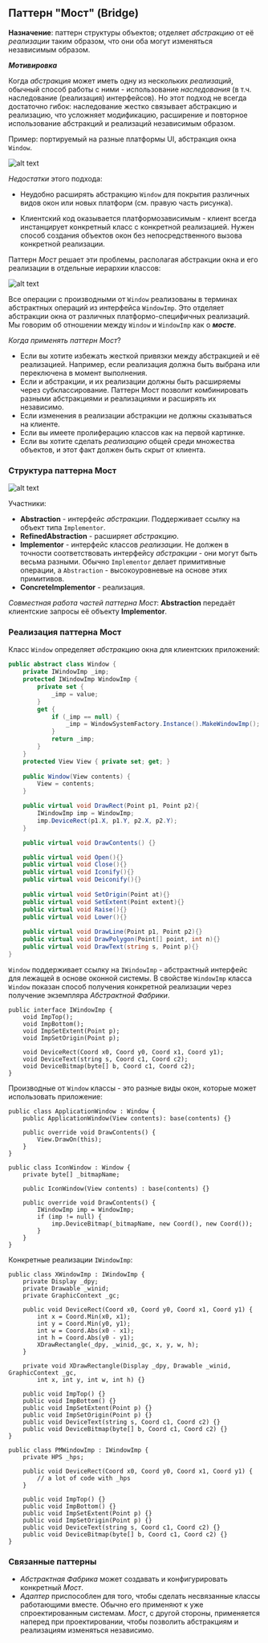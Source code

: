 ﻿## Паттерн "Мост" (Bridge)

__Назначение__: паттерн структуры объектов; отделяет _абстракцию_ от её _реализации_ таким образом, что они оба могут изменяться независимым образом.

__*Мотивировка*__

Когда _абстракция_ может иметь одну из нескольких _реализаций_, обычный способ работы с ними - использование _наследования_ (в т.ч. наследование (реализация) интерфейсов). Но этот подход не всегда достаточно гибок: наследование жестко связывает абстракцию и реализацию, что усложняет модификацию, расширение и повторное использование абстракций и реализаций независимым образом.

Пример: портируемый на разные платформы UI, абстракция окна `Window`.

![alt text](images/03.01.jpg "")

_Недостатки_ этого подхода:

* Неудобно расширять абстракцию `Window` для покрытия различных видов окон или новых платформ (см. правую часть рисунка).

* Клиентский код оказывается платформозависимым - клиент всегда инстанцирует конкретный класс с конкретной реализацией. Нужен способ создания объектов окон без непосредственного вызова конкретной реализации.

Паттерн _Мост_ решает эти проблемы, располагая абстракции окна и его реализации в отдельные иерархии классов:

![alt text](images/03.02.jpg "")

Все операции с производными от `Window` реализованы в терминах абстрактных операций из интерфейса `WindowImp`. Это отделяет абстракции окна от различных платформо-специфичных реализаций. Мы говорим об отношении между `Window` и `WindowImp` как о __*мосте*__.

_Когда применять паттерн Мост_?
* Если вы хотите избежать жесткой привязки между абстракцией и её реализацией. Например, если реализация должна быть выбрана или переключена в момент выполнения.
* Если и абстракции, и их реализации должны быть расширяемы через субклассирование. Паттерн Мост позволит комбинировать разными абстракциями и реализациями и расширять их независимо.
* Если изменения в реализации абстракции не должны сказываться на клиенте.
* Если вы имеете пролиферацию классов как на первой картинке. 
* Если вы хотите сделать _реализацию_ общей среди множества объектов, и этот факт должен быть скрыт от клиента.

### Структура паттерна Мост

![alt text](images/03.03.jpg "")

Участники:

* __Abstraction__ - интерфейс _абстракции_. Поддерживает ссылку на объект типа `Implementor`.
* __RefinedAbstraction__ - расширяет _абстракцию_.
* __Implementor__ - интерфейс классов _реализации_. Не должен в точности соответствовать интерфейсу _абстракции_ - они могут быть весьма разными. Обычно `Implementor` делает примитивные операции, а `Abstraction` - высокоуровневые на основе этих примитивов.
* __ConcreteImplementor__ - реализация.

_Совместная работа частей паттерна Мост_: __Abstraction__ передаёт клиентские запросы её объекту __Implementor__.

### Реализация паттерна Мост

Класс `Window` определяет _абстракцию_ окна для клиентских приложений:
```csharp
public abstract class Window {
    private IWindowImp _imp;
    protected IWindowImp WindowImp {
        private set {
            _imp = value;
        }
        get {
            if (_imp == null) {
                _imp = WindowSystemFactory.Instance().MakeWindowImp();
            }
            return _imp;
        }
    }
    protected View View { private set; get; }
	
    public Window(View contents) {
	    View = contents;
	}

    public virtual void DrawRect(Point p1, Point p2){
        IWindowImp imp = WindowImp;
        imp.DeviceRect(p1.X, p1.Y, p2.X, p2.Y);
    }

    public virtual void DrawContents() {}

	public virtual void Open(){}
	public virtual void Close(){}
	public virtual void Iconify(){}
	public virtual void Deiconify(){}
	
	public virtual void SetOrigin(Point at){}
	public virtual void SetExtent(Point extent){}
	public virtual void Raise(){}
	public virtual void Lower(){}
	
	public virtual void DrawLine(Point p1, Point p2){}
	public virtual void DrawPolygon(Point[] point, int n){}
	public virtual void DrawText(string s, Point p){}
}
```

`Window` поддерживает ссылку на `IWindowImp` - абстрактный интерфейс для лежащей в основе оконной системы. В свойстве `WindowImp` класса `Window` показан способ получения конкретной реализации через получение экземпляра _Абстрактной Фабрики_.

```charp
public interface IWindowImp {
    void ImpTop();
	void ImpBottom();
	void ImpSetExtent(Point p);
	void ImpSetOrigin(Point p);
	
	void DeviceRect(Coord x0, Coord y0, Coord x1, Coord y1);
	void DeviceText(string s, Coord c1, Coord c2);
	void DeviceBitmap(byte[] b, Coord c1, Coord c2);
}
```

Производные от `Window` классы - это разные виды окон, которые может использовать приложение:

```charp
public class ApplicationWindow : Window {
    public ApplicationWindow(View contents): base(contents) {}

    public override void DrawContents() {
        View.DrawOn(this);
    }
}

public class IconWindow : Window {
    private byte[] _bitmapName;

    public IconWindow(View contents) : base(contents) {}

    public override void DrawContents() {
        IWindowImp imp = WindowImp;
        if (imp != null) {
            imp.DeviceBitmap(_bitmapName, new Coord(), new Coord());
        }
    }
}
```

Конкретные реализации `IWindowImp`:

```charp
public class XWindowImp : IWindowImp {
    private Display _dpy;
    private Drawable _winid;
    private GraphicContext _gc;

    public void DeviceRect(Coord x0, Coord y0, Coord x1, Coord y1) {
        int x = Coord.Min(x0, x1);
        int y = Coord.Min(y0, y1);
        int w = Coord.Abs(x0 - x1);
        int h = Coord.Abs(y0 - y1);
        XDrawRectangle(_dpy, _winid,_gc, x, y, w, h);
    }

    private void XDrawRectangle(Display _dpy, Drawable _winid, GraphicContext _gc, 
        int x, int y, int w, int h) {}

    public void ImpTop() {}
    public void ImpBottom() {}
    public void ImpSetExtent(Point p) {}
    public void ImpSetOrigin(Point p) {}
    public void DeviceText(string s, Coord c1, Coord c2) {}
    public void DeviceBitmap(byte[] b, Coord c1, Coord c2) {}
}

public class PMWindowImp : IWindowImp {
    private HPS _hps;

    public void DeviceRect(Coord x0, Coord y0, Coord x1, Coord y1) {
        // a lot of code with _hps
    }

    public void ImpTop() {}
    public void ImpBottom() {}
    public void ImpSetExtent(Point p) {}
    public void ImpSetOrigin(Point p) {}
    public void DeviceText(string s, Coord c1, Coord c2) {}
    public void DeviceBitmap(byte[] b, Coord c1, Coord c2) {}
}
```

### Связанные паттерны

* _Абстрактная Фабрика_ может создавать и конфигурировать конкретный _Мост_.
* _Адаптер_ приспособлен для того, чтобы сделать несвязанные классы работающими вместе. Обычно его применяют к уже спроектированным системам. _Мост_, с другой стороны, применяется наперед при проектировании, чтобы позволить абстракциям и реализациям изменяться независимо.